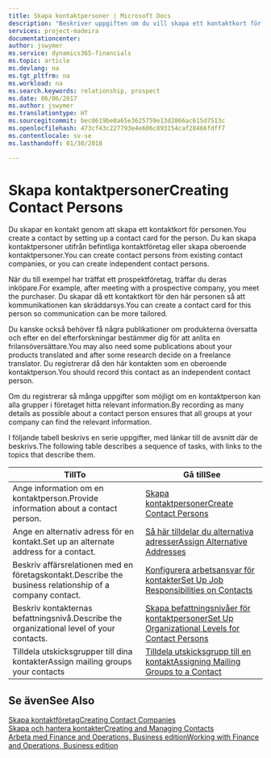 ```yaml
---
title: Skapa kontaktpersoner | Microsoft Docs
description: "Beskriver uppgiften om du vill skapa ett kontaktkort för en person, t.ex. en potentiell kund eller leverantör som bidrar till att definiera relationen och skräddarsy kommunikationen."
services: project-madeira
documentationcenter: 
author: jswymer
ms.service: dynamics365-financials
ms.topic: article
ms.devlang: na
ms.tgt_pltfrm: na
ms.workload: na
ms.search.keywords: relationship, prospect
ms.date: 06/06/2017
ms.author: jswymer
ms.translationtype: HT
ms.sourcegitcommit: bec0619be0a65e3625759e13d2866ac615d7513c
ms.openlocfilehash: 473cf43c227793e4e606c893154caf28466fdff7
ms.contentlocale: sv-se
ms.lasthandoff: 01/30/2018

---
```

# <a name="creating-contact-persons"></a><span data-ttu-id="abc58-103">Skapa kontaktpersoner</span><span class="sxs-lookup"><span data-stu-id="abc58-103">Creating Contact Persons</span></span>
<span data-ttu-id="abc58-104">Du skapar en kontakt genom att skapa ett kontaktkort för personen.</span><span class="sxs-lookup"><span data-stu-id="abc58-104">You create a contact by setting up a contact card for the person.</span></span> <span data-ttu-id="abc58-105">Du kan skapa kontaktpersoner utifrån befintliga kontaktföretag eller skapa oberoende kontaktpersoner.</span><span class="sxs-lookup"><span data-stu-id="abc58-105">You can create contact persons from existing contact companies, or you can create independent contact persons.</span></span>

<span data-ttu-id="abc58-106">När du till exempel har träffat ett prospektföretag, träffar du deras inköpare.</span><span class="sxs-lookup"><span data-stu-id="abc58-106">For example, after meeting with a prospective company, you meet the purchaser.</span></span> <span data-ttu-id="abc58-107">Du skapar då ett kontaktkort för den här personen så att kommunikationen kan skräddarsys.</span><span class="sxs-lookup"><span data-stu-id="abc58-107">You can create a contact card for this person so communication can be more tailored.</span></span>

<span data-ttu-id="abc58-108">Du kanske också behöver få några publikationer om produkterna översatta och efter en del efterforskningar bestämmer dig för att anlita en frilansöversättare.</span><span class="sxs-lookup"><span data-stu-id="abc58-108">You may also need some publications about your products translated and after some research decide on a freelance translator.</span></span> <span data-ttu-id="abc58-109">Du registrerar då den här kontakten som en oberoende kontaktperson.</span><span class="sxs-lookup"><span data-stu-id="abc58-109">You should record this contact as an independent contact person.</span></span>

<span data-ttu-id="abc58-110">Om du registrerar så många uppgifter som möjligt om en kontaktperson kan alla grupper i företaget hitta relevant information.</span><span class="sxs-lookup"><span data-stu-id="abc58-110">By recording as many details as possible about a contact person ensures that all groups at your company can find the relevant information.</span></span>

<span data-ttu-id="abc58-111">I följande tabell beskrivs en serie uppgifter, med länkar till de avsnitt där de beskrivs.</span><span class="sxs-lookup"><span data-stu-id="abc58-111">The following table describes a sequence of tasks, with links to the topics that describe them.</span></span>

| <span data-ttu-id="abc58-112">Till</span><span class="sxs-lookup"><span data-stu-id="abc58-112">To</span></span> | <span data-ttu-id="abc58-113">Gå till</span><span class="sxs-lookup"><span data-stu-id="abc58-113">See</span></span> |
| --- | --- |
| <span data-ttu-id="abc58-114">Ange information om en kontaktperson.</span><span class="sxs-lookup"><span data-stu-id="abc58-114">Provide information about a contact person.</span></span> |[<span data-ttu-id="abc58-115">Skapa kontaktpersoner</span><span class="sxs-lookup"><span data-stu-id="abc58-115">Create Contact Persons</span></span>](marketing-how-create-contact-persons.md) |
| <span data-ttu-id="abc58-116">Ange en alternativ adress för en kontakt.</span><span class="sxs-lookup"><span data-stu-id="abc58-116">Set up an alternate address for a contact.</span></span> |[<span data-ttu-id="abc58-117">Så här tilldelar du alternativa adresser</span><span class="sxs-lookup"><span data-stu-id="abc58-117">Assign Alternative Addresses</span></span>](marketing-how-assign-alternate-address.md) |
| <span data-ttu-id="abc58-118">Beskriv affärsrelationen med en företagskontakt.</span><span class="sxs-lookup"><span data-stu-id="abc58-118">Describe the business relationship of a company contact.</span></span> |[<span data-ttu-id="abc58-119">Konfigurera arbetsansvar för kontakter</span><span class="sxs-lookup"><span data-stu-id="abc58-119">Set Up Job Responsibilities on Contacts</span></span>](marketing-job-responsibilities.md) |
| <span data-ttu-id="abc58-120">Beskriv kontakternas befattningsnivå.</span><span class="sxs-lookup"><span data-stu-id="abc58-120">Describe the organizational level of your contacts.</span></span> |[<span data-ttu-id="abc58-121">Skapa befattningsnivåer för kontaktpersoner</span><span class="sxs-lookup"><span data-stu-id="abc58-121">Set Up Organizational Levels for Contact Persons</span></span>](marketing-organizational-levels.md) |
| <span data-ttu-id="abc58-122">Tilldela utskicksgrupper till dina kontakter</span><span class="sxs-lookup"><span data-stu-id="abc58-122">Assign mailing groups your contacts</span></span> |[<span data-ttu-id="abc58-123">Tilldela utskicksgrupp till en kontakt</span><span class="sxs-lookup"><span data-stu-id="abc58-123">Assigning Mailing Groups to a Contact</span></span>](marketing-mailing-groups.md) |

## <a name="see-also"></a><span data-ttu-id="abc58-124">Se även</span><span class="sxs-lookup"><span data-stu-id="abc58-124">See Also</span></span>
[<span data-ttu-id="abc58-125">Skapa kontaktföretag</span><span class="sxs-lookup"><span data-stu-id="abc58-125">Creating Contact Companies</span></span>](marketing-create-contact-companies.md)  
[<span data-ttu-id="abc58-126">Skapa och hantera kontakter</span><span class="sxs-lookup"><span data-stu-id="abc58-126">Creating and Managing Contacts</span></span>]()  
[<span data-ttu-id="abc58-127">Arbeta med Finance and Operations, Business edition</span><span class="sxs-lookup"><span data-stu-id="abc58-127">Working with Finance and Operations, Business edition</span></span>](ui-work-product.md)

